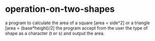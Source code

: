 # operation-on-two-shapes
 a program to calculate the area of a square [area = side^2] or a triangle [area = (base*height)/2] the program accept from the user the type of shape as a character (t or s) and output the area.
